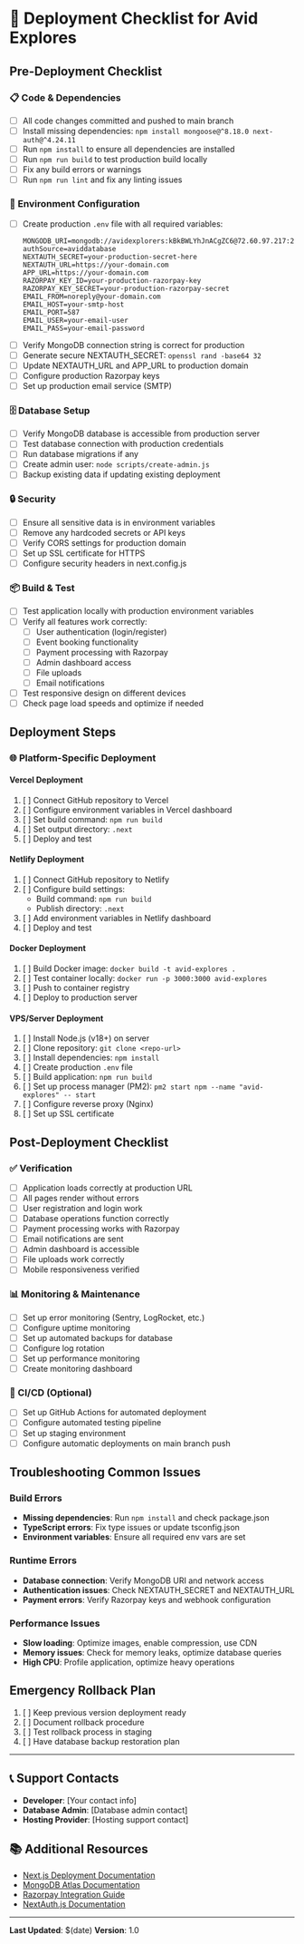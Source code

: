 # 🚀 Deployment Checklist for Avid Explores

## Pre-Deployment Checklist

### 📋 Code & Dependencies
- [ ] All code changes committed and pushed to main branch
- [ ] Install missing dependencies: `npm install mongoose@^8.18.0 next-auth@^4.24.11`
- [ ] Run `npm install` to ensure all dependencies are installed
- [ ] Run `npm run build` to test production build locally
- [ ] Fix any build errors or warnings
- [ ] Run `npm run lint` and fix any linting issues

### 🔧 Environment Configuration
- [ ] Create production `.env` file with all required variables:
  ```
  MONGODB_URI=mongodb://avidexplorers:kBkBWLYhJnACgZC6@72.60.97.217:27017/?authSource=aviddatabase
  NEXTAUTH_SECRET=your-production-secret-here
  NEXTAUTH_URL=https://your-domain.com
  APP_URL=https://your-domain.com
  RAZORPAY_KEY_ID=your-production-razorpay-key
  RAZORPAY_KEY_SECRET=your-production-razorpay-secret
  EMAIL_FROM=noreply@your-domain.com
  EMAIL_HOST=your-smtp-host
  EMAIL_PORT=587
  EMAIL_USER=your-email-user
  EMAIL_PASS=your-email-password
  ```
- [ ] Verify MongoDB connection string is correct for production
- [ ] Generate secure NEXTAUTH_SECRET: `openssl rand -base64 32`
- [ ] Update NEXTAUTH_URL and APP_URL to production domain
- [ ] Configure production Razorpay keys
- [ ] Set up production email service (SMTP)

### 🗄️ Database Setup
- [ ] Verify MongoDB database is accessible from production server
- [ ] Test database connection with production credentials
- [ ] Run database migrations if any
- [ ] Create admin user: `node scripts/create-admin.js`
- [ ] Backup existing data if updating existing deployment

### 🔒 Security
- [ ] Ensure all sensitive data is in environment variables
- [ ] Remove any hardcoded secrets or API keys
- [ ] Verify CORS settings for production domain
- [ ] Set up SSL certificate for HTTPS
- [ ] Configure security headers in next.config.js

### 📦 Build & Test
- [ ] Test application locally with production environment variables
- [ ] Verify all features work correctly:
  - [ ] User authentication (login/register)
  - [ ] Event booking functionality
  - [ ] Payment processing with Razorpay
  - [ ] Admin dashboard access
  - [ ] File uploads
  - [ ] Email notifications
- [ ] Test responsive design on different devices
- [ ] Check page load speeds and optimize if needed

## Deployment Steps

### 🌐 Platform-Specific Deployment

#### Vercel Deployment
1. [ ] Connect GitHub repository to Vercel
2. [ ] Configure environment variables in Vercel dashboard
3. [ ] Set build command: `npm run build`
4. [ ] Set output directory: `.next`
5. [ ] Deploy and test

#### Netlify Deployment
1. [ ] Connect GitHub repository to Netlify
2. [ ] Configure build settings:
   - Build command: `npm run build`
   - Publish directory: `.next`
3. [ ] Add environment variables in Netlify dashboard
4. [ ] Deploy and test

#### Docker Deployment
1. [ ] Build Docker image: `docker build -t avid-explores .`
2. [ ] Test container locally: `docker run -p 3000:3000 avid-explores`
3. [ ] Push to container registry
4. [ ] Deploy to production server

#### VPS/Server Deployment
1. [ ] Install Node.js (v18+) on server
2. [ ] Clone repository: `git clone <repo-url>`
3. [ ] Install dependencies: `npm install`
4. [ ] Create production `.env` file
5. [ ] Build application: `npm run build`
6. [ ] Set up process manager (PM2): `pm2 start npm --name "avid-explores" -- start`
7. [ ] Configure reverse proxy (Nginx)
8. [ ] Set up SSL certificate

## Post-Deployment Checklist

### ✅ Verification
- [ ] Application loads correctly at production URL
- [ ] All pages render without errors
- [ ] User registration and login work
- [ ] Database operations function correctly
- [ ] Payment processing works with Razorpay
- [ ] Email notifications are sent
- [ ] Admin dashboard is accessible
- [ ] File uploads work correctly
- [ ] Mobile responsiveness verified

### 📊 Monitoring & Maintenance
- [ ] Set up error monitoring (Sentry, LogRocket, etc.)
- [ ] Configure uptime monitoring
- [ ] Set up automated backups for database
- [ ] Configure log rotation
- [ ] Set up performance monitoring
- [ ] Create monitoring dashboard

### 🔄 CI/CD (Optional)
- [ ] Set up GitHub Actions for automated deployment
- [ ] Configure automated testing pipeline
- [ ] Set up staging environment
- [ ] Configure automatic deployments on main branch push

## Troubleshooting Common Issues

### Build Errors
- **Missing dependencies**: Run `npm install` and check package.json
- **TypeScript errors**: Fix type issues or update tsconfig.json
- **Environment variables**: Ensure all required env vars are set

### Runtime Errors
- **Database connection**: Verify MongoDB URI and network access
- **Authentication issues**: Check NEXTAUTH_SECRET and NEXTAUTH_URL
- **Payment errors**: Verify Razorpay keys and webhook configuration

### Performance Issues
- **Slow loading**: Optimize images, enable compression, use CDN
- **Memory issues**: Check for memory leaks, optimize database queries
- **High CPU**: Profile application, optimize heavy operations

## Emergency Rollback Plan
1. [ ] Keep previous version deployment ready
2. [ ] Document rollback procedure
3. [ ] Test rollback process in staging
4. [ ] Have database backup restoration plan

---

## 📞 Support Contacts
- **Developer**: [Your contact info]
- **Database Admin**: [Database admin contact]
- **Hosting Provider**: [Hosting support contact]

## 📚 Additional Resources
- [Next.js Deployment Documentation](https://nextjs.org/docs/deployment)
- [MongoDB Atlas Documentation](https://docs.atlas.mongodb.com/)
- [Razorpay Integration Guide](https://razorpay.com/docs/)
- [NextAuth.js Documentation](https://next-auth.js.org/)

---
**Last Updated**: $(date)
**Version**: 1.0
